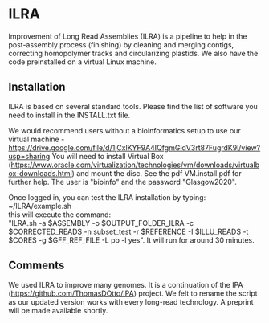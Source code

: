 # ILRA
Improvement of Long Read Assemblies (ILRA) is a pipeline to help in the post-assembly process (finishing) by cleaning and merging contigs, correcting homopolymer tracks and circularizing plastids. We also have the code preinstalled on a virtual Linux machine.  

## Installation
ILRA is based on several standard tools. Please find the list of software you need to install in the INSTALL.txt file.

We would recommend users without a bioinformatics setup to use our virtual machine - https://drive.google.com/file/d/1jCxlKYF9A4IQfgmGldV3rt87FugrdK9l/view?usp=sharing You will need to install Virtual Box (https://www.oracle.com/virtualization/technologies/vm/downloads/virtualbox-downloads.html) and mount the disc. See the pdf VM.install.pdf for further help. The user is "bioinfo" and the password "Glasgow2020". 

Once logged in, you can test the ILRA installation by typing:<BR>
~/ILRA/example.sh<BR>
this will execute the command:<BR>
"ILRA.sh -a $ASSEMBLY -o $OUTPUT_FOLDER_ILRA -c $CORRECTED_READS -n subset_test -r $REFERENCE -I $ILLU_READS -t $CORES -g $GFF_REF_FILE -L pb -l yes". 
It will run for around 30 minutes.

## Comments
We used ILRA to improve many genomes. It is a continuation of the IPA (https://github.com/ThomasDOtto/IPA) project. We felt to rename the script as our updated version works with every long-read technology. A preprint will be made available shortly. 
